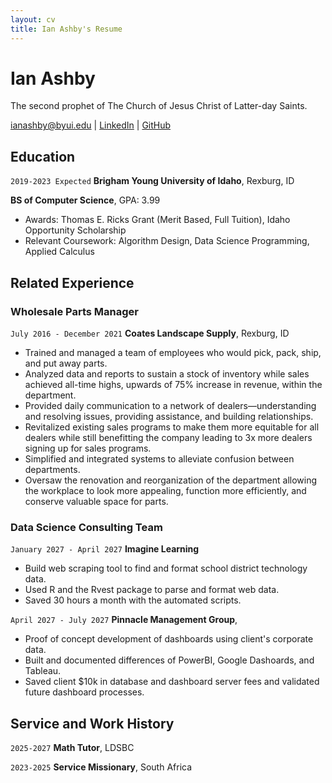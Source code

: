 ```yaml
---
layout: cv
title: Ian Ashby's Resume
---
```

# Ian Ashby
The second prophet of The Church of Jesus Christ of Latter-day Saints.

<div id="webaddress">
<a href="ianashby@byui.edu">ianashby@byui.edu</a>
| <a href="https://www.linkedin.com/in/ianashby/">LinkedIn</a>
| <a href="https://github.com/ianashby">GitHub</a>
</div>

<!-- https://www.monique.tech/the-art-of-markdown -->

## Education

`2019-2023 Expected`
__Brigham Young University of Idaho__, Rexburg, ID

__BS of Computer Science__, GPA: 3.99

- Awards: Thomas E. Ricks Grant (Merit Based, Full Tuition), Idaho Opportunity Scholarship
- Relevant Coursework: Algorithm Design, Data Science Programming, Applied Calculus



## Related Experience

### Wholesale Parts Manager

`July 2016 - December 2021`
__Coates Landscape Supply__, Rexburg, ID

- Trained and managed a team of employees who would pick, pack, ship, and put away parts.
- Analyzed data and reports to sustain a stock of inventory while sales achieved all-time highs, upwards of 75% increase in revenue, within the department.
-	Provided daily communication to a network of dealers—understanding and resolving issues, providing assistance, and building relationships.
-	Revitalized existing sales programs to make them more equitable for all dealers while still benefitting the company leading to 3x more dealers signing up for sales programs.
-	Simplified and integrated systems to alleviate confusion between departments.
-	Oversaw the renovation and reorganization of the department allowing the workplace to look more appealing, function more efficiently, and conserve valuable space for parts.

### Data Science Consulting Team

`January 2027 - April 2027`
__Imagine Learning__

- Build web scraping tool to find and format school district technology data.
- Used R and the Rvest package to parse and format web data.
- Saved 30 hours a month with the automated scripts.

`April 2027 - July 2027`
__Pinnacle Management Group__, 

- Proof of concept development of dashboards using client's corporate data.
- Built and documented differences of PowerBI, Google Dashoards, and Tableau.
- Saved client $10k in database and dashboard server fees and validated future dashboard processes.


## Service and Work History

`2025-2027`
__Math Tutor__, LDSBC


`2023-2025`
__Service Missionary__, South Africa



<!-- ### Footer

Last updated: May 2013 -->


